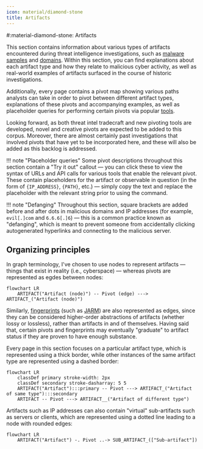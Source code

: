 ```yaml
---
icon: material/diamond-stone
title: Artifacts
---
```


#:material-diamond-stone: Artifacts

This section contains information about various types of artifacts encountered during threat intelligence investigations, such as [malware samples](/artifacts/sample) and [domains](/artifacts/domain). Within this section, you can find explanations about each artifact type and how they relate to malicious cyber activity, as well as real-world examples of artifacts surfaced in the course of historic investigations.

Additionally, every page contains a pivot map showing various paths analysts can take in order to pivot between different artifact types, explanations of these pivots and accompanying examples, as well as placeholder queries for performing certain pivots via popular [tools](/tools).

Looking forward, as both threat intel tradecraft and new pivoting tools are developed, novel and creative pivots are expected to be added to this corpus. Moreover, there are almost certainly past investigations that involved pivots that have yet to be incorporated here, and these will also be added as this backlog is addressed.

!!! note "Placeholder queries"
	Some pivot descriptions throughout this section contain a "Try it out" callout — you can click these to view the syntax of URLs and API calls for various tools that enable the relevant pivot. These contain placeholders for the artifact or observable in question (in the form of `{IP_ADDRESS}`, `{PATH}`, etc.) — simply copy the text and replace the placeholder with the relevant string prior to using the command.

!!! note "Defanging"
	Throughout this section, square brackets are added before and after dots in malicious domains and IP addresses (for example, `evil[.]com` and `6.6.6[.]6`) — this is a common practice known as "defanging", which is meant to prevent someone from accidentally clicking autogenerated hyperlinks and connecting to the malicious server.

## Organizing principles
In graph terminology, I've chosen to use nodes to represent artifacts — things that exist in reality (i.e., cyberspace) — whereas pivots are represented as egdes between nodes:

```mermaid
flowchart LR
	ARTIFACT("Artifact (node)") -- Pivot (edge) ---> ARTIFACT_("Artifact (node)")
```

Similarly, [fingerprints](/fingerprints) (such as [JARM](/fingerprints#jarm-fingerprint)) are also represented as edges, since they can be considered higher-order abstractions of artifacts (whether lossy or lossless), rather than artifacts in and of themselves. Having said that, certain pivots and fingerprints may eventually "graduate" to artifact status if they are proven to have enough substance.

Every page in this section focuses on a particular artifact type, which is represented using a thick border, while other instances of the same artifact type are represented using a dashed border:

```mermaid
flowchart LR
	classDef primary stroke-width: 2px
	classDef secondary stroke-dasharray: 5 5
	ARTIFACT("Artifact"):::primary -- Pivot ---> ARTIFACT_("Artifact of same type"):::secondary
	ARTIFACT -- Pivot ---> ARTIFACT__("Artifact of different type")
```

Artifacts such as IP addresses can also contain "virtual" sub-artifacts such as servers or clients, which are represented using a dotted line leading to a node with rounded edges:

```mermaid
flowchart LR
	ARTIFACT("Artifact") -. Pivot ..-> SUB_ARTIFACT_(["Sub-artifact"])
```
